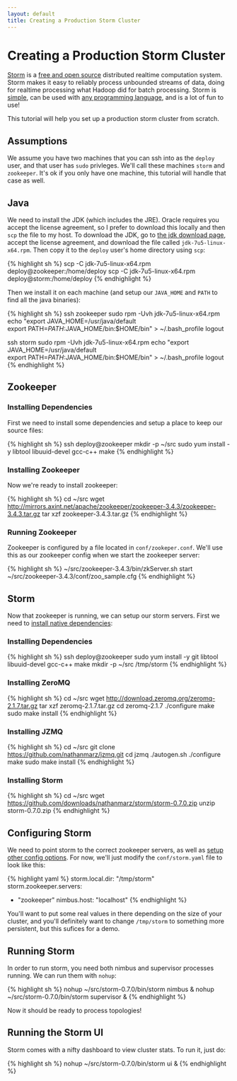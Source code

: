 ```yaml
---
layout: default
title: Creating a Production Storm Cluster
---
```


# Creating a Production Storm Cluster

[Storm](http://storm-project.net/) is a [free and open source](http://storm-project.net/about/free-and-open-source.html) distributed realtime computation system. Storm makes it easy to reliably process unbounded streams of data, doing for realtime processing what Hadoop did for batch processing. Storm is [simple](http://storm-project.net/about/simple-api.html), can be used with [any programming language](http://storm-project.net/about/multi-language.html), and is a lot of fun to use!

This tutorial will help you set up a production storm cluster from scratch.

<div
markdown="1"
class="tutorial"
data-author-github="Whitespace"
data-license="http://creativecommons.org/licenses/by/3.0/"
data-facets='{"Operating System": "Centos 6", "Zookeeper Version": "3.4.3", "ZeroMQ Version": "2.1.7"}'>

## Assumptions
We assume you have two machines that you can ssh into as the `deploy` user, and that user has `sudo` privleges.  We'll call these machines `storm` and `zookeeper`.  It's ok if you only have one machine, this tutorial will handle that case as well.

## Java

We need to install the JDK (which includes the JRE).  Oracle requires you accept the license agreement, so I prefer to download this locally and then `scp` the file to my host.  To download the JDK, go to [the jdk download page](http://www.oracle.com/technetwork/java/javase/downloads/jdk7-downloads-1637583.html), accept the license agreement, and download the file called `jdk-7u5-linux-x64.rpm`.  Then copy it to the `deploy` user's home directory using `scp`:

{% highlight sh %}
scp -C jdk-7u5-linux-x64.rpm deploy@zookeeper:/home/deploy
scp -C jdk-7u5-linux-x64.rpm deploy@storm:/home/deploy
{% endhighlight %}

Then we install it on each machine (and setup our `JAVA_HOME` and `PATH` to find all the java binaries):

{% highlight sh %}
ssh zookeeper
sudo rpm -Uvh jdk-7u5-linux-x64.rpm
echo "export JAVA_HOME=/usr/java/default \
export PATH=$PATH:$JAVA_HOME/bin:$HOME/bin" > ~/.bash_profile
logout

ssh storm
sudo rpm -Uvh jdk-7u5-linux-x64.rpm
echo "export JAVA_HOME=/usr/java/default \
export PATH=$PATH:$JAVA_HOME/bin:$HOME/bin" > ~/.bash_profile
logout
{% endhighlight %}

## Zookeeper

### Installing Dependencies

First we need to install some dependencies and setup a place to keep our source files:

{% highlight sh %}
ssh deploy@zookeeper
mkdir -p ~/src
sudo yum install -y libtool libuuid-devel gcc-c++ make
{% endhighlight %}

### Installing Zookeeper

Now we're ready to install zookeeper:

{% highlight sh %}
cd ~/src
wget http://mirrors.axint.net/apache/zookeeper/zookeeper-3.4.3/zookeeper-3.4.3.tar.gz
tar xzf zookeeper-3.4.3.tar.gz
{% endhighlight %}

### Running Zookeeper

Zookeeper is configured by a file located in `conf/zookeper.conf`.  We'll use this as our zookeeper config when we start the zookeeper server:

{% highlight sh %}
~/src/zookeeper-3.4.3/bin/zkServer.sh start ~/src/zookeeper-3.4.3/conf/zoo_sample.cfg
{% endhighlight %}

## Storm

Now that zookeeper is running, we can setup our storm servers.  First we need to [install native dependencies](https://github.com/nathanmarz/storm/wiki/Installing-native-dependencies):

### Installing Dependencies

{% highlight sh %}
ssh deploy@zookeeper
sudo yum install -y git libtool libuuid-devel gcc-c++ make
mkdir -p ~/src /tmp/storm
{% endhighlight %}

### Installing ZeroMQ

{% highlight sh %}
cd ~/src
wget http://download.zeromq.org/zeromq-2.1.7.tar.gz
tar xzf zeromq-2.1.7.tar.gz
cd zeromq-2.1.7
./configure
make
sudo make install
{% endhighlight %}

### Installing JZMQ

{% highlight sh %}
cd ~/src
git clone https://github.com/nathanmarz/jzmq.git
cd jzmq
./autogen.sh
./configure
make
sudo make install
{% endhighlight %}

### Installing Storm

{% highlight sh %}
cd ~/src
wget https://github.com/downloads/nathanmarz/storm/storm-0.7.0.zip
unzip storm-0.7.0.zip
{% endhighlight %}

## Configuring Storm

We need to point storm to the correct zookeeper servers, as well as [setup other config options](https://github.com/nathanmarz/storm/wiki/Setting-up-a-Storm-cluster).  For now, we'll just modify the `conf/storm.yaml` file to look like this:

{% highlight yaml %}
storm.local.dir: "/tmp/storm"
storm.zookeeper.servers:
  - "zookeeper"
nimbus.host: "localhost"
{% endhighlight %}

You'll want to put some real values in there depending on the size of your cluster, and you'll definitely want to change `/tmp/storm` to something more persistent, but this sufices for a demo.

## Running Storm

In order to run storm, you need both nimbus and supervisor processes running.  We can run them with `nohup`:

{% highlight sh %}
nohup ~/src/storm-0.7.0/bin/storm nimbus &
nohup ~/src/storm-0.7.0/bin/storm supervisor &
{% endhighlight %}

Now it should be ready to process topologies!

## Running the Storm UI

Storm comes with a nifty dashboard to view cluster stats.  To run it, just do:

{% highlight sh %}
nohup ~/src/storm-0.7.0/bin/storm ui &
{% endhighlight %}
</div>
